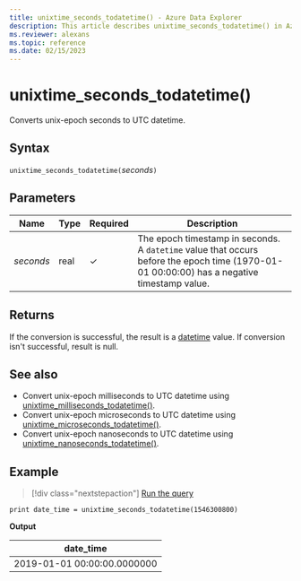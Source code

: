 ```yaml
---
title: unixtime_seconds_todatetime() - Azure Data Explorer
description: This article describes unixtime_seconds_todatetime() in Azure Data Explorer.
ms.reviewer: alexans
ms.topic: reference
ms.date: 02/15/2023
---
```

# unixtime_seconds_todatetime()

Converts unix-epoch seconds to UTC datetime.

## Syntax

`unixtime_seconds_todatetime(`*seconds*`)`

## Parameters

| Name | Type | Required | Description |
|--|--|--|--|
| *seconds* | real | &check; | The epoch timestamp in seconds. A `datetime` value that occurs before the epoch time (1970-01-01 00:00:00) has a negative timestamp value.|

## Returns

If the conversion is successful, the result is a [datetime](./scalar-data-types/datetime.md) value. If conversion isn't successful, result is null.

## See also

* Convert unix-epoch milliseconds to UTC datetime using [unixtime_milliseconds_todatetime()](unixtime-milliseconds-todatetimefunction.md).
* Convert unix-epoch microseconds to UTC datetime using [unixtime_microseconds_todatetime()](unixtime-microseconds-todatetimefunction.md).
* Convert unix-epoch nanoseconds to UTC datetime using [unixtime_nanoseconds_todatetime()](unixtime-nanoseconds-todatetimefunction.md).

## Example

> [!div class="nextstepaction"]
> <a href="https://dataexplorer.azure.com/clusters/help/databases/Samples?query=H4sIAAAAAAAAAysoyswrUUhJLEmNL8nMTVWwVSjNy6wAMeOLU5Pz81KK40vyQdIgIQ1DUxMzYwMDCwMDTQDkH54GOQAAAA==" target="_blank">Run the query</a>

```kusto
print date_time = unixtime_seconds_todatetime(1546300800)
```

**Output**

|date_time|
|---|
|2019-01-01 00:00:00.0000000|

